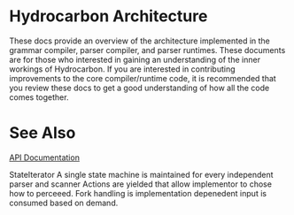 # Hydrocarbon Architecture

These docs provide an overview of the architecture implemented in the grammar compiler, parser compiler, and parser runtimes. 
These documents are for those who interested in gaining an understanding of the inner workings of Hydrocarbon. If you are
interested in contributing improvements to the core compiler/runtime code, it is recommended that you review these docs
to get a good understanding of how all the code comes together. 

# See Also 

[API Documentation](./api.index.md)

StateIterator
    A single state machine is maintained for every independent parser and scanner 
    Actions are yielded that allow implementor to chose how to perceeed. Fork
    handling is implementation depenedent
    input is consumed based on demand. 
    
